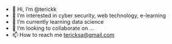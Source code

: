 - 👋 Hi, I’m @terickk
- 👀 I’m interested in cyber security, web technology, e-learning
- 🌱 I’m currently learning data science
- 💞️ I’m looking to collaborate on ...
- 📫 How to reach me tericksa@gmail.com

<!---
terickk/terickk is a ✨ special ✨ repository because its `README.md` (this file) appears on your GitHub profile.
You can click the Preview link to take a look at your changes.
--->
